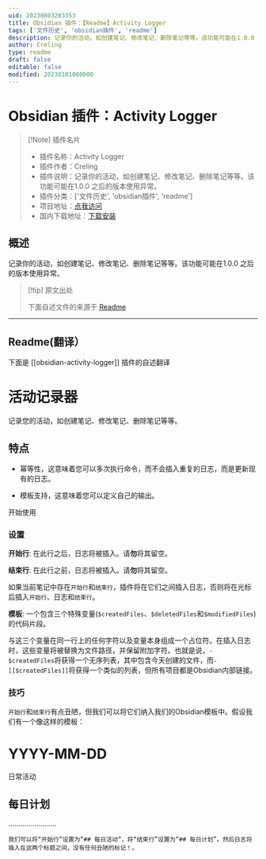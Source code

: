 ```yaml
---
uid: 20230803203353
title: Obsidian 插件：【Readme】Activity Logger
tags: ['文件历史', 'obsidian插件', 'readme']
description: 记录你的活动，如创建笔记、修改笔记、删除笔记等等。该功能可能在1.0.0 之后的版本使用异常。
author: Creling
type: readme
draft: false
editable: false
modified: 20230101000000
---
```


# Obsidian 插件：Activity Logger

> [!Note] 插件名片
> - 插件名称：Activity Logger
> - 插件作者：Creling
> - 插件说明：记录你的活动，如创建笔记、修改笔记、删除笔记等等。该功能可能在1.0.0 之后的版本使用异常。
> - 插件分类：['文件历史', 'obsidian插件', 'readme']
> - 项目地址：[点我访问](https://github.com/Creling/obsidian-activity-logger)
> - 国内下载地址：[下载安装](https://pkmer.cn/products/plugin/pluginMarket/?obsidian-activity-logger)

## 概述

记录你的活动，如创建笔记、修改笔记、删除笔记等等。该功能可能在1.0.0 之后的版本使用异常。



> [!tip] 原文出处
> 
>下面自述文件的来源于 [Readme](https://ghproxy.net/https://raw.githubusercontent.com/Creling/obsidian-activity-logger/master/README.md)
> 

---

## Readme(翻译）

下面是 [[obsidian-activity-logger]] 插件的自述翻译


<!--
 * @作者：Creling
 * @日期：2021年08月03日 10:04:10
 * @最后编辑者：Creling
 * @最后编辑时间：2021年08月04日 16:06:31
 * @描述：文件内容
-->
# 活动记录器

记录您的活动，如创建笔记、修改笔记、删除笔记等等。

## 特点

- 幂等性，这意味着您可以多次执行命令，而不会插入重复的日志，而是更新现有的日志。

- 模板支持，这意味着您可以定义自己的输出。

开始使用

### 设置

**开始行**: 在此行之后，日志将被插入。请**勿**将其留空。

**结束行**: 在此行之前，日志将被插入。请**勿**将其留空。

如果当前笔记中存在`开始行`和`结束行`，插件将在它们之间插入日志，否则将在光标后插入`开始行`、日志和`结束行`。

**模板**: 一个包含三个特殊变量(`$createdFiles`、`$deletedFiles`和`$modifiedFiles`)的代码片段。

与这三个变量在同一行上的任何字符以及变量本身组成一个占位符。在插入日志时，这些变量将被替换为文件路径，并保留附加字符。也就是说，`- $createdFiles`将获得一个无序列表，其中包含今天创建的文件，而`- [[$createdFiles]]`将获得一个类似的列表，但所有项目都是Obsidian内部链接。

### 技巧

`开始行`和`结束行`有点丑陋，但我们可以将它们纳入我们的Obsidian模板中。假设我们有一个像这样的模板：

# YYYY-MM-DD

日常活动

## 每日计划
……………………
```
我们可以将“开始行”设置为“## 每日活动”，将“结束行”设置为“## 每日计划”。然后日志将插入在这两个标题之间，没有任何丑陋的标记！。



